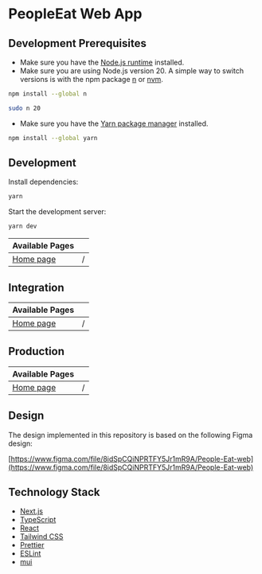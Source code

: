 # PeopleEat Web App

## Development Prerequisites

-   Make sure you have the [Node.js runtime](https://nodejs.org) installed.
-   Make sure you are using Node.js version 20. A simple way to switch versions is with the npm package [n](https://www.npmjs.com/package/n) or [nvm](https://github.com/nvm-sh/nvm).

```bash
npm install --global n
```

```bash
sudo n 20
```

-   Make sure you have the [Yarn package manager](https://yarnpkg.com) installed.

```bash
npm install --global yarn
```

## Development

Install dependencies:

```bash
yarn
```

Start the development server:

```bash
yarn dev
```

| Available Pages                    |     |
| ---------------------------------- | --- |
| [Home page](http://localhost:3000) | /   |

## Integration

| Available Pages                                           |     |
| --------------------------------------------------------- | --- |
| [Home page](https://integration-people-eat.cem-yilmaz.de) | /   |

## Production

| Available Pages                               |     |
| --------------------------------------------- | --- |
| [Home page](https://people-eat.cem-yilmaz.de) | /   |

## Design

The design implemented in this repository is based on the following Figma design:

[https://www.figma.com/file/8idSpCQiNPRTFY5Jr1mR9A/People-Eat-web](https://www.figma.com/file/8idSpCQiNPRTFY5Jr1mR9A/People-Eat-web)

## Technology Stack

-   [Next.js](https://nextjs.org)
-   [TypeScript](https://www.typescriptlang.org)
-   [React](https://reactjs.org)
-   [Tailwind CSS](https://tailwindcss.com)
-   [Prettier](https://prettier.io)
-   [ESLint](https://eslint.org)
-   [mui](https://mui.com)
